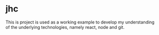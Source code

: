 # jhc
This is project is used as a working example to develop my understanding of the underlying technologies, namely react, node and git.

